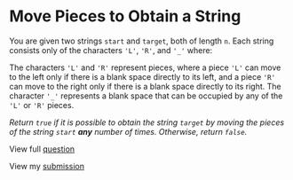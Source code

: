 # **Move Pieces to Obtain a String**

You are given two strings `start` and `target`, both of length `n`. Each string consists only of the characters `'L'`, `'R'`, and `'_'` where:

The characters `'L'` and `'R'` represent pieces, where a piece `'L'` can move to the left only if there is a blank space directly to its left, and a piece `'R'` can move to the right only if there is a blank space directly to its right.
The character `'_'` represents a blank space that can be occupied by any of the `'L'` or `'R'` pieces.

_Return `true` if it is possible to obtain the string `target` by moving the pieces of the string `start` **any** number of times. Otherwise, return `false`._

View full [question](https://leetcode.com/problems/move-pieces-to-obtain-a-string?envType=daily-question&envId=2024-12-05)

View my [submission](https://leetcode.com/problems/move-pieces-to-obtain-a-string/submissions/1470921937)
